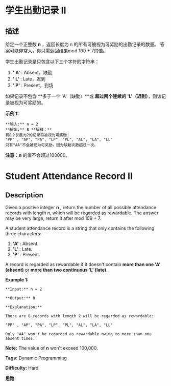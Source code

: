 # 学生出勤记录 II

## 描述

给定一个正整数  **n** ，返回长度为 n 的所有可被视为可奖励的出勤记录的数量。 答案可能非常大，你只需返回结果mod 109 \+ 7的值。

学生出勤记录是只包含以下三个字符的字符串：

  1. **' A'** : Absent，缺勤
  2. **' L'** : Late，迟到
  3. **' P'** : Present，到场

如果记录不包含 **多于一个 'A'（缺勤）**或 **超过两个连续的 'L'（迟到）**，则该记录被视为可奖励的。

**示例 1:**

    
    
    **输入:** n = 2
    **输出:** 8 **解释：**
    有8个长度为2的记录将被视为可奖励：
    "PP" , "AP", "PA", "LP", "PL", "AL", "LA", "LL"
    只有"AA"不会被视为可奖励，因为缺勤次数超过一次。

**注意：n** 的值不会超过100000。



# Student Attendance Record II

## Description



Given a positive integer **n** , return the number of all possible attendance records with length n, which will be regarded as rewardable. The answer may be very large, return it after mod 109 \+ 7.

A student attendance record is a string that only contains the following three characters:

  1. **'A'** : Absent. 
  2. **'L'** : Late.
  3. **'P'** : Present. 

A record is regarded as rewardable if it doesn't contain **more than one 'A' (absent)** or **more than two continuous 'L' (late)**.

**Example 1:**  

    
    
    **Input:** n = 2
    **Output:** 8 
    **Explanation:**
    There are 8 records with length 2 will be regarded as rewardable:
    "PP" , "AP", "PA", "LP", "PL", "AL", "LA", "LL"
    Only "AA" won't be regarded as rewardable owing to more than one absent times. 
    

**Note:** The value of **n** won't exceed 100,000.


**Tags:** Dynamic Programming

**Difficulty:** Hard

**思路:**
